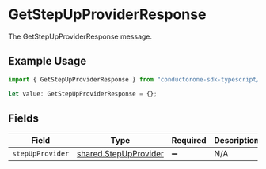 # GetStepUpProviderResponse

The GetStepUpProviderResponse message.

## Example Usage

```typescript
import { GetStepUpProviderResponse } from "conductorone-sdk-typescript/sdk/models/shared";

let value: GetStepUpProviderResponse = {};
```

## Fields

| Field                                                                 | Type                                                                  | Required                                                              | Description                                                           |
| --------------------------------------------------------------------- | --------------------------------------------------------------------- | --------------------------------------------------------------------- | --------------------------------------------------------------------- |
| `stepUpProvider`                                                      | [shared.StepUpProvider](../../../sdk/models/shared/stepupprovider.md) | :heavy_minus_sign:                                                    | N/A                                                                   |
